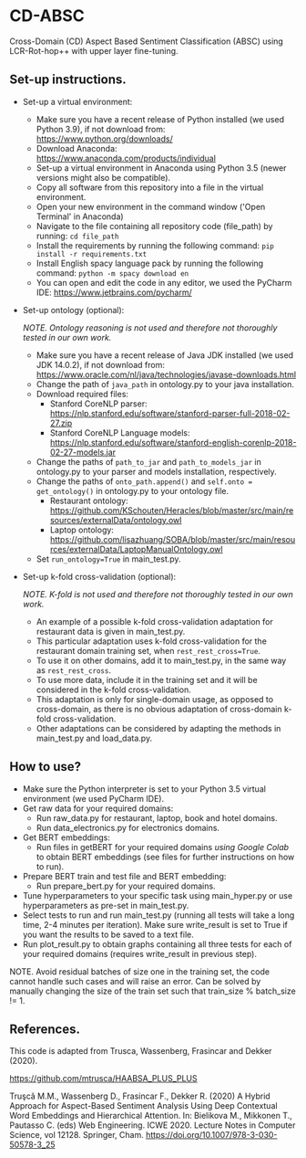 # CD-ABSC

Cross-Domain (CD) Aspect Based Sentiment Classification (ABSC) using LCR-Rot-hop++ with upper layer fine-tuning.

## Set-up instructions.

- Set-up a virtual environment:
    - Make sure you have a recent release of Python installed (we used Python 3.9), if not download
      from: https://www.python.org/downloads/
    - Download Anaconda: https://www.anaconda.com/products/individual
    - Set-up a virtual environment in Anaconda using Python 3.5 (newer versions might also be compatible).
    - Copy all software from this repository into a file in the virtual environment.
    - Open your new environment in the command window ('Open Terminal' in Anaconda)
    - Navigate to the file containing all repository code (file_path) by running: ```cd file_path```
    - Install the requirements by running the following command:
      ```pip install -r requirements.txt```
    - Install English spacy language pack by running the following command: ```python -m spacy download en```
    - You can open and edit the code in any editor, we used the PyCharm IDE: https://www.jetbrains.com/pycharm/

- Set-up ontology (optional):

  *NOTE. Ontology reasoning is not used and therefore not thoroughly tested in our own work.*
    - Make sure you have a recent release of Java JDK installed (we used JDK 14.0.2), if not download from:
      https://www.oracle.com/nl/java/technologies/javase-downloads.html
    - Change the path of ```java_path``` in ontology.py to your java installation.
    - Download required files:
        - Stanford CoreNLP parser: https://nlp.stanford.edu/software/stanford-parser-full-2018-02-27.zip
        - Stanford CoreNLP Language
          models: https://nlp.stanford.edu/software/stanford-english-corenlp-2018-02-27-models.jar
    - Change the paths of ```path_to_jar``` and ```path_to_models_jar``` in ontology.py to your parser and models
      installation, respectively.
    - Change the paths of ```onto_path.append()``` and ```self.onto = get_ontology()``` in ontology.py to your ontology
      file.
        - Restaurant
          ontology: https://github.com/KSchouten/Heracles/blob/master/src/main/resources/externalData/ontology.owl
        - Laptop
          ontology: https://github.com/lisazhuang/SOBA/blob/master/src/main/resources/externalData/LaptopManualOntology.owl
    - Set ```run_ontology=True``` in main_test.py.

- Set-up k-fold cross-validation (optional):

  *NOTE. K-fold is not used and therefore not thoroughly tested in our own work.*
    - An example of a possible k-fold cross-validation adaptation for restaurant data is given in main_test.py.
    - This particular adaptation uses k-fold cross-validation for the restaurant domain training set,
      when ```rest_rest_cross=True```.
    - To use it on other domains, add it to main_test.py, in the same way as ```rest_rest_cross```.
    - To use more data, include it in the training set and it will be considered in the k-fold cross-validation.
    - This adaptation is only for single-domain usage, as opposed to cross-domain, as there is no obvious adaptation of
      cross-domain k-fold cross-validation.
    - Other adaptations can be considered by adapting the methods in main_test.py and load_data.py.

## How to use?

- Make sure the Python interpreter is set to your Python 3.5 virtual environment (we used PyCharm IDE).
- Get raw data for your required domains:
    - Run raw_data.py for restaurant, laptop, book and hotel domains.
    - Run data_electronics.py for electronics domains.
- Get BERT embeddings:
    - Run files in getBERT for your required domains *using Google Colab* to obtain BERT embeddings (see files for
      further instructions on how to run).
- Prepare BERT train and test file and BERT embedding:
    - Run prepare_bert.py for your required domains.
- Tune hyperparameters to your specific task using main_hyper.py or use hyperparameters as pre-set in main_test.py.
- Select tests to run and run main_test.py (running all tests will take a long time, 2-4 minutes per iteration). Make
  sure write_result is set to True if you want the results to be saved to a text file.
- Run plot_result.py to obtain graphs containing all three tests for each of your required domains (requires
  write_result in previous step).

NOTE. Avoid residual batches of size one in the training set, the code cannot handle such cases and will raise an error.
Can be solved by manually changing the size of the train set such that train_size % batch_size != 1.

## References.

This code is adapted from Trusca, Wassenberg, Frasincar and Dekker (2020).

https://github.com/mtrusca/HAABSA_PLUS_PLUS

Truşcǎ M.M., Wassenberg D., Frasincar F., Dekker R. (2020) A Hybrid Approach for Aspect-Based Sentiment Analysis Using
Deep Contextual Word Embeddings and Hierarchical Attention. In: Bielikova M., Mikkonen T., Pautasso C. (eds) Web
Engineering. ICWE 2020. Lecture Notes in Computer Science, vol 12128. Springer, Cham.
https://doi.org/10.1007/978-3-030-50578-3_25
